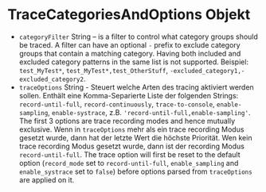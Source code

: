 # TraceCategoriesAndOptions Objekt

* `categoryFilter` String – is a filter to control what category groups should be traced. A filter can have an optional `-` prefix to exclude category groups that contain a matching category. Having both included and excluded category patterns in the same list is not supported. Beispiel: `test_MyTest*`, `test_MyTest*,test_OtherStuff`, `-excluded_category1,-excluded_category2`.
* `traceOptions` String - Steuert welche Arten des tracing aktiviert werden sollen. Enthält eine Komma-Separierte Liste der folgenden Strings: `record-until-full`, `record-continuously`, `trace-to-console`, `enable-sampling`, `enable-systrace`, z.B. `'record-until-full,enable-sampling'`. The first 3 options are trace recording modes and hence mutually exclusive. Wenn in `traceOptions` mehr als ein trace recording Modus gesetzt wurde, dann hat der letzte Wert die höchste Priorität. Wen kein trace recording Modus gesetzt wurde, dann ist der recording Modus `record-until-full`. The trace option will first be reset to the default option (`record_mode` set to `record-until-full`, `enable_sampling` and `enable_systrace` set to `false`) before options parsed from `traceOptions` are applied on it.
